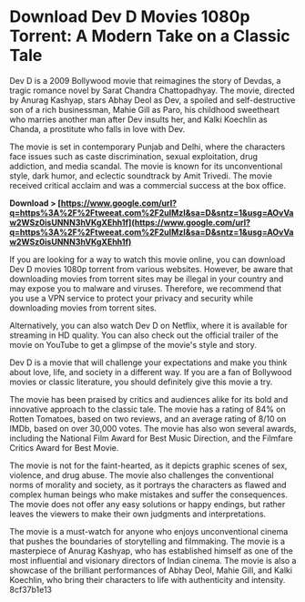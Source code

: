# Download Dev D Movies 1080p Torrent: A Modern Take on a Classic Tale
 
Dev D is a 2009 Bollywood movie that reimagines the story of Devdas, a tragic romance novel by Sarat Chandra Chattopadhyay. The movie, directed by Anurag Kashyap, stars Abhay Deol as Dev, a spoiled and self-destructive son of a rich businessman, Mahie Gill as Paro, his childhood sweetheart who marries another man after Dev insults her, and Kalki Koechlin as Chanda, a prostitute who falls in love with Dev.
 
The movie is set in contemporary Punjab and Delhi, where the characters face issues such as caste discrimination, sexual exploitation, drug addiction, and media scandal. The movie is known for its unconventional style, dark humor, and eclectic soundtrack by Amit Trivedi. The movie received critical acclaim and was a commercial success at the box office.
 
**Download &gt; [https://www.google.com/url?q=https%3A%2F%2Ftweeat.com%2F2uIMzI&sa=D&sntz=1&usg=AOvVaw2WSz0isUNNN3hVKgXEhh1f](https://www.google.com/url?q=https%3A%2F%2Ftweeat.com%2F2uIMzI&sa=D&sntz=1&usg=AOvVaw2WSz0isUNNN3hVKgXEhh1f)**


 
If you are looking for a way to watch this movie online, you can download Dev D movies 1080p torrent from various websites. However, be aware that downloading movies from torrent sites may be illegal in your country and may expose you to malware and viruses. Therefore, we recommend that you use a VPN service to protect your privacy and security while downloading movies from torrent sites.
 
Alternatively, you can also watch Dev D on Netflix, where it is available for streaming in HD quality. You can also check out the official trailer of the movie on YouTube to get a glimpse of the movie's style and story.
 
Dev D is a movie that will challenge your expectations and make you think about love, life, and society in a different way. If you are a fan of Bollywood movies or classic literature, you should definitely give this movie a try.
  
The movie has been praised by critics and audiences alike for its bold and innovative approach to the classic tale. The movie has a rating of 84% on Rotten Tomatoes, based on two reviews, and an average rating of 8/10 on IMDb, based on over 30,000 votes. The movie has also won several awards, including the National Film Award for Best Music Direction, and the Filmfare Critics Award for Best Movie.
 
The movie is not for the faint-hearted, as it depicts graphic scenes of sex, violence, and drug abuse. The movie also challenges the conventional norms of morality and society, as it portrays the characters as flawed and complex human beings who make mistakes and suffer the consequences. The movie does not offer any easy solutions or happy endings, but rather leaves the viewers to make their own judgments and interpretations.
 
The movie is a must-watch for anyone who enjoys unconventional cinema that pushes the boundaries of storytelling and filmmaking. The movie is a masterpiece of Anurag Kashyap, who has established himself as one of the most influential and visionary directors of Indian cinema. The movie is also a showcase of the brilliant performances of Abhay Deol, Mahie Gill, and Kalki Koechlin, who bring their characters to life with authenticity and intensity.
 8cf37b1e13
 
